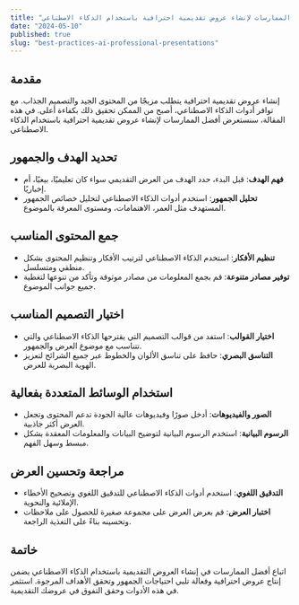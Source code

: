 ```yaml
---
title: "أفضل الممارسات لإنشاء عروض تقديمية احترافية باستخدام الذكاء الاصطناعي"
date: "2024-05-10"
published: true
slug: "best-practices-ai-professional-presentations"
---
```


## مقدمة

إنشاء عروض تقديمية احترافية يتطلب مزيجًا من المحتوى الجيد والتصميم الجذاب. مع توافر أدوات الذكاء الاصطناعي، أصبح من الممكن تحقيق ذلك بكفاءة أعلى. في هذه المقالة، سنستعرض أفضل الممارسات لإنشاء عروض تقديمية احترافية باستخدام الذكاء الاصطناعي.

## تحديد الهدف والجمهور

- **فهم الهدف**: قبل البدء، حدد الهدف من العرض التقديمي سواء كان تعليميًا، بيعيًا، أم إخباريًا.
- **تحليل الجمهور**: استخدم أدوات الذكاء الاصطناعي لتحليل خصائص الجمهور المستهدف مثل العمر، الاهتمامات، ومستوى المعرفة بالموضوع.

## جمع المحتوى المناسب

- **تنظيم الأفكار**: استخدم الذكاء الاصطناعي لترتيب الأفكار وتنظيم المحتوى بشكل منطقي ومتسلسل.
- **توفير مصادر متنوعة**: قم بجمع المعلومات من مصادر موثوقة وتأكد من تنوعها لتغطية جميع جوانب الموضوع.

## اختيار التصميم المناسب

- **اختيار القوالب**: استفد من قوالب التصميم التي يقترحها الذكاء الاصطناعي والتي تتناسب مع موضوع العرض والجمهور.
- **التناسق البصري**: حافظ على تناسق الألوان والخطوط عبر جميع الشرائح لتعزيز الهوية البصرية للعرض.

## استخدام الوسائط المتعددة بفعالية

- **الصور والفيديوهات**: أدخل صورًا وفيديوهات عالية الجودة تدعم المحتوى وتجعل العرض أكثر جاذبية.
- **الرسوم البيانية**: استخدم الرسوم البيانية لتوضيح البيانات والمعلومات المعقدة بشكل مبسط وسهل الفهم.

## مراجعة وتحسين العرض

- **التدقيق اللغوي**: استخدم أدوات الذكاء الاصطناعي للتدقيق اللغوي وتصحيح الأخطاء الإملائية والنحوية.
- **اختبار العرض**: قم بعرض العرض على مجموعة صغيرة للحصول على ملاحظات وتحسينه بناءً على التغذية الراجعة.

## خاتمة

اتباع أفضل الممارسات في إنشاء العروض التقديمية باستخدام الذكاء الاصطناعي يضمن إنتاج عروض احترافية وفعالة تلبي احتياجات الجمهور وتحقق الأهداف المرجوة. استثمر في هذه الأدوات وحقق التفوق في عروضك التقديمية.
